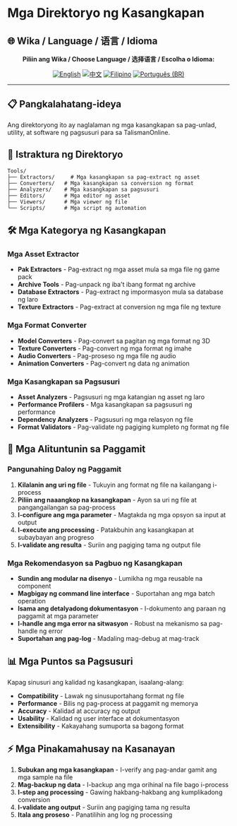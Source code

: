 # Mga Direktoryo ng Kasangkapan

## 🌐 Wika / Language / 语言 / Idioma

<div align="center">

**Piliin ang Wika / Choose Language / 选择语言 / Escolha o Idioma:**

[![English](https://img.shields.io/badge/English-EN-blue?style=flat-square)](../README.md)
[![中文](https://img.shields.io/badge/中文-CN-red?style=flat-square)](README_CN.md)
[![Filipino](https://img.shields.io/badge/Filipino-PH-green?style=flat-square)](README_PH.md)
[![Português (BR)](https://img.shields.io/badge/Português%20(BR)-BR-yellow?style=flat-square)](README_PT_BR.md)

</div>

---

## 📋 Pangkalahatang-ideya
Ang direktoryong ito ay naglalaman ng mga kasangkapan sa pag-unlad, utility, at software ng pagsusuri para sa TalismanOnline.

## 📁 Istraktura ng Direktoryo
```
Tools/
├── Extractors/     # Mga kasangkapan sa pag-extract ng asset
├── Converters/   # Mga kasangkapan sa conversion ng format
├── Analyzers/    # Mga kasangkapan sa pagsusuri
├── Editors/      # Mga editor ng asset
├── Viewers/      # Mga viewer ng file
└── Scripts/      # Mga script ng automation
```

## 🛠️ Mga Kategorya ng Kasangkapan
### Mga Asset Extractor
- **Pak Extractors** - Pag-extract ng mga asset mula sa mga file ng game pack
- **Archive Tools** - Pag-unpack ng iba't ibang format ng archive
- **Database Extractors** - Pag-extract ng impormasyon mula sa database ng laro
- **Texture Extractors** - Pag-extract at conversion ng mga file ng texture

### Mga Format Converter
- **Model Converters** - Pag-convert sa pagitan ng mga format ng 3D
- **Texture Converters** - Pag-convert ng mga format ng imahe
- **Audio Converters** - Pag-proseso ng mga file ng audio
- **Animation Converters** - Pag-convert ng data ng animation

### Mga Kasangkapan sa Pagsusuri
- **Asset Analyzers** - Pagsusuri ng mga katangian ng asset ng laro
- **Performance Profilers** - Mga kasangkapan sa pagsusuri ng performance
- **Dependency Analyzers** - Pagsusuri ng mga relasyon ng file
- **Format Validators** - Pag-validate ng pagiging kumpleto ng format ng file

## 🔧 Mga Alituntunin sa Paggamit
### Pangunahing Daloy ng Paggamit
1. **Kilalanin ang uri ng file** - Tukuyin ang format ng file na kailangang i-process
2. **Piliin ang naaangkop na kasangkapan** - Ayon sa uri ng file at pangangailangan sa pag-process
3. **I-configure ang mga parameter** - Magtakda ng mga opsyon sa input at output
4. **I-execute ang processing** - Patakbuhin ang kasangkapan at subaybayan ang progreso
5. **I-validate ang resulta** - Suriin ang pagiging tama ng output file

### Mga Rekomendasyon sa Pagbuo ng Kasangkapan
- **Sundin ang modular na disenyo** - Lumikha ng mga reusable na component
- **Magbigay ng command line interface** - Suportahan ang mga batch operation
- **Isama ang detalyadong dokumentasyon** - I-dokumento ang paraan ng paggamit at mga parameter
- **I-handle ang mga error na sitwasyon** - Robust na mekanismo sa pag-handle ng error
- **Suportahan ang pag-log** - Madaling mag-debug at mag-track

## 📊 Mga Puntos sa Pagsusuri
Kapag sinusuri ang kalidad ng kasangkapan, isaalang-alang:
- **Compatibility** - Lawak ng sinusuportahang format ng file
- **Performance** - Bilis ng pag-process at paggamit ng memorya
- **Accuracy** - Kalidad at accuracy ng output
- **Usability** - Kalidad ng user interface at dokumentasyon
- **Extensibility** - Kakayahang sumuporta sa bagong format

## ⚡ Mga Pinakamahusay na Kasanayan
1. **Subukan ang mga kasangkapan** - I-verify ang pag-andar gamit ang mga sample na file
2. **Mag-backup ng data** - I-backup ang mga orihinal na file bago i-process
3. **I-step ang processing** - Gawing hakbang-hakbang ang kumplikadong conversion
4. **I-validate ang output** - Suriin ang pagiging tama ng resulta
5. **Itala ang proseso** - Panatilihin ang log ng processing